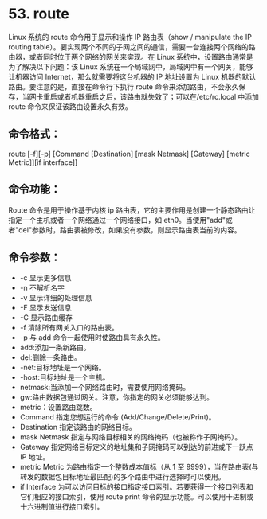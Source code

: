 # 53. route

Linux 系统的 route 命令用于显示和操作 IP 路由表（show / manipulate the IP routing table）。要实现两个不同的子网之间的通信，需要一台连接两个网络的路由器，或者同时位于两个网络的网关来实现。在 Linux 系统中，设置路由通常是为了解决以下问题：该 Linux 系统在一个局域网中，局域网中有一个网关，能够让机器访问 Internet，那么就需要将这台机器的 IP 地址设置为 Linux 机器的默认路由。要注意的是，直接在命令行下执行 route 命令来添加路由，不会永久保存，当网卡重启或者机器重启之后，该路由就失效了；可以在/etc/rc.local 中添加 route 命令来保证该路由设置永久有效。

## 命令格式：

route [-f][-p] [Command [Destination] [mask Netmask] [Gateway] [metric Metric]][if interface]]

## 命令功能：

Route 命令是用于操作基于内核 ip 路由表，它的主要作用是创建一个静态路由让指定一个主机或者一个网络通过一个网络接口，如 eth0。当使用"add"或者"del"参数时，路由表被修改，如果没有参数，则显示路由表当前的内容。

## 命令参数：

- -c 显示更多信息
- -n 不解析名字
- -v 显示详细的处理信息
- -F 显示发送信息
- -C 显示路由缓存
- -f 清除所有网关入口的路由表。
- -p 与 add 命令一起使用时使路由具有永久性。
- add:添加一条新路由。
- del:删除一条路由。
- -net:目标地址是一个网络。
- -host:目标地址是一个主机。
- netmask:当添加一个网络路由时，需要使用网络掩码。
- gw:路由数据包通过网关。注意，你指定的网关必须能够达到。
- metric：设置路由跳数。
- Command 指定您想运行的命令 (Add/Change/Delete/Print)。
- Destination 指定该路由的网络目标。
- mask Netmask 指定与网络目标相关的网络掩码（也被称作子网掩码）。
- Gateway 指定网络目标定义的地址集和子网掩码可以到达的前进或下一跃点 IP 地址。
- metric Metric 为路由指定一个整数成本值标（从 1 至 9999），当在路由表(与转发的数据包目标地址最匹配)的多个路由中进行选择时可以使用。
- if Interface 为可以访问目标的接口指定接口索引。若要获得一个接口列表和它们相应的接口索引，使用 route print 命令的显示功能。可以使用十进制或十六进制值进行接口索引。
